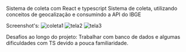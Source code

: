   Sistema de coleta com React e typescript
Sistema de coleta, utilizando conceitos de geocalização e consumindo a API do IBGE

Screenshot's:
  ![coleta1](https://user-images.githubusercontent.com/67908082/103763260-55820480-4ff8-11eb-8606-dcda9fe76ea9.png)
  ![tela2](https://user-images.githubusercontent.com/67908082/103763276-59158b80-4ff8-11eb-8b55-6c8a4ee0dc05.png)
  ![tela3](https://user-images.githubusercontent.com/67908082/103763282-5adf4f00-4ff8-11eb-9707-a0ed7c31c531.png)
  
Desafios ao longo do projeto: Trabalhar com banco de dados e algumas dificuldades com TS devido a pouca familiaridade.
